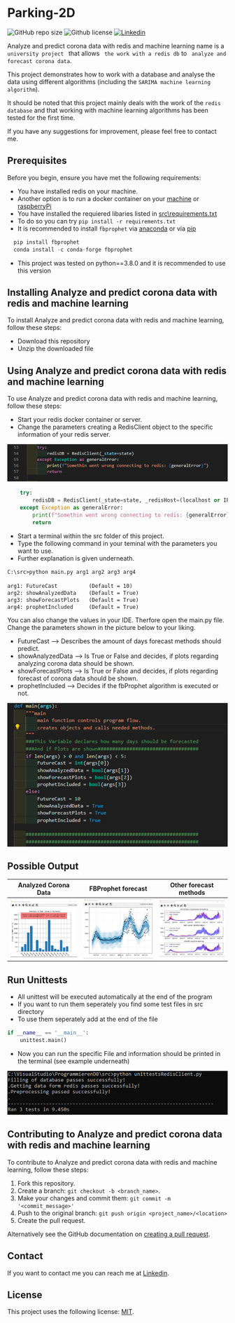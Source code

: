# Parking-2D

![GitHub repo size](https://img.shields.io/github/repo-size/Salman-F/Parking-2D)
![Github license](https://img.shields.io/github/license/Salman-F/Parking-2D) 
[![Linkedin](https://img.shields.io/badge/LinkedIn-0077B5?&logo=linkedin&logoColor=white)](https://www.linkedin.com/)

Analyze and predict corona data with redis and machine learning name is a `university project ` that allows
` the work with a redis db` to ` analyze and forecast corona data`.

This project demonstrates how to work with a database and analyse the data using different algorithms (including the `SARIMA machine learning algorithm`).

It should be noted that this project mainly deals with the work of the `redis database` and that working with machine learning algorithms has been tested for the first time.

If you have any suggestions for improvement, please feel free to contact me.

## Prerequisites

Before you begin, ensure you have met the following requirements:
* You have installed redis on your machine. 
* Another option is to run a docker container on your [machine](https://phoenixnap.com/kb/docker-redis) or [raspberryPi](https://thisdavej.com/how-to-install-redis-on-a-raspberry-pi-using-docker/)
* You have installed the requiered libaries listed in [src\requirements.txt](https://github.com/Salman-F/Analyze-and-predict-corona-data-with-redis/blob/main/src/requirements.txt)
* To do so you can try `pip install -r requirements.txt`
* It is recommended to install `fbprophet` via [anaconda](https://anaconda.org/conda-forge/fbprophet) or via [pip](https://pypi.org/project/fbprophet/)
```Python
  pip install fbprophet
  conda install -c conda-forge fbprophet
```
* This project was tested on python==3.8.0 and it is recommended to use this version


## Installing Analyze and predict corona data with redis and machine learning

To install Analyze and predict corona data with redis and machine learning, follow these steps:

* Download this repository
* Unzip the downloaded file


## Using Analyze and predict corona data with redis and machine learning

To use Analyze and predict corona data with redis and machine learning, follow these steps:


* Start your redis docker container or server.
* Change the parameters creating a RedisClient object to the specific information of your redis server.
 
![userChoice](https://github.com/Salman-F/Analyze-and-predict-corona-data-with-redis/blob/main/images/connectRedis.png)
```Python
    try:
        redisDB = RedisClient(_state=state, _redisHost=(localhost or IP), _redisPort="6379"(most likely), _redisPw=(yourRedisPW))
    except Exception as generalError:
        print(f"Somethin went wrong connecting to redis: {generalError}")
        return
```
* Start a terminal within the src folder of this project.
* Type the following command in your teminal with the parameters you want to use.
* Further explanation is given underneath.

```
C:\src>python main.py arg1 arg2 arg3 arg4

arg1: FutureCast          (Default = 10)
arg2: showAnalyzedData    (Default = True)
arg3: showForecastPlots   (Default = True)
arg4: prophetIncluded     (Default = True)
```

You can also change the values in your IDE. Therfore open the main.py file.
Change the parameters shown in the picture below to your liking.
* FutureCast --> Describes the amount of days forecast methods should predict.
* showAnalyzedData --> Is True or False and decides, if plots regarding analyzing 
                          corona data should be shown.
* showForecastPlots --> Is True or False and decides, if plots regarding forecast of 
                          corona data should be shown.
* prophetIncluded --> Decides if the fbProphet algorithm is executed or not.

![userChoice](https://github.com/Salman-F/Analyze-and-predict-corona-data-with-redis/blob/main/images/userOptions.png)

## Possible Output

| Analyzed Corona Data | FBProphet forecast | Other forecast methods  |
| :-------------: |:-------------:| :-----:|
| ![userChoice](https://github.com/Salman-F/Analyze-and-predict-corona-data-with-redis/blob/main/images/analyzeCoronaData.png) | ![userChoice](https://github.com/Salman-F/Analyze-and-predict-corona-data-with-redis/blob/main/images/fbProphetForecast.png)      |    ![userChoice](https://github.com/Salman-F/Analyze-and-predict-corona-data-with-redis/blob/main/images/forecastingCoronaData.png) |

## Run Unittests
* All unittest will be executed automatically at the end of the program
* If you want to run them seperately you find some test files in src directory
* To use them seperately add at the end of the file

```Python
if __name__ == '__main__':
    unittest.main()
```
* Now you can run the specific File and information should be printed in the terminal (see example underneath)

![userChoice](https://github.com/Salman-F/Analyze-and-predict-corona-data-with-redis/blob/main/images/unittestExample.png)

## Contributing to Analyze and predict corona data with redis and machine learning

To contribute to Analyze and predict corona data with redis and machine learning, follow these steps:

1. Fork this repository.
2. Create a branch: `git checkout -b <branch_name>`.
3. Make your changes and commit them: `git commit -m '<commit_message>'`
4. Push to the original branch: `git push origin <project_name>/<location>`
5. Create the pull request.

Alternatively see the GitHub documentation on [creating a pull request](https://help.github.com/en/github/collaborating-with-issues-and-pull-requests/creating-a-pull-request).

## Contact

If you want to contact me you can reach me at [Linkedin](https://www.linkedin.com/).

## License

This project uses the following license: [MIT](https://choosealicense.com/licenses/mit/).

